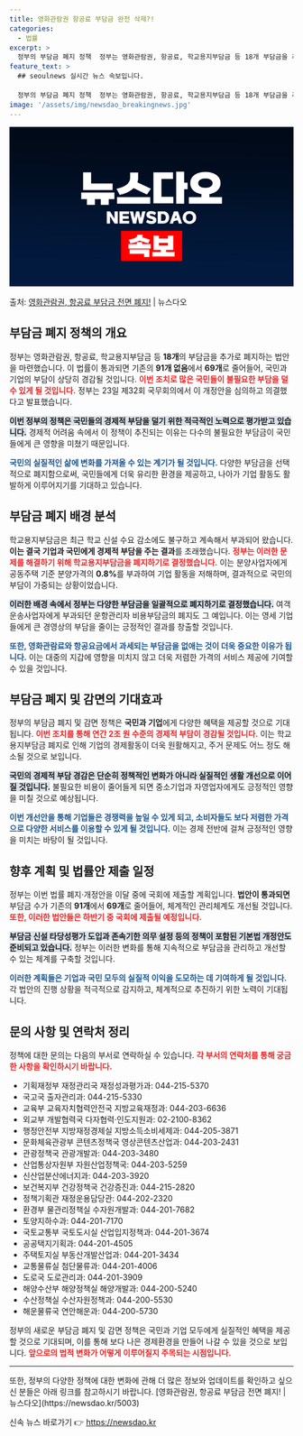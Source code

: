 ```yaml
---
title: 영화관람권 항공료 부담금 완전 삭제?!
categories:
  - 법률
excerpt: >
  정부의 부담금 폐지 정책  정부는 영화관람권, 항공료, 학교용지부담금 등 18개 부담금을 추가로 폐지하는 2…
feature_text: >
  ## seoulnews 실시간 뉴스 속보입니다.

  정부의 부담금 폐지 정책  정부는 영화관람권, 항공료, 학교용지부담금 등 18개 부담금을 추가로 폐지하는 2…
image: '/assets/img/newsdao_breakingnews.jpg'
---
```


![뉴스다오 속보](/assets/img/newsdao_breakingnews.jpg)

<p>출처: <a href="https://newsdao.kr/5003" rel="dofollow">영화관람권, 항공료 부담금 전면 폐지!</a> | 뉴스다오</p>

<h2 data-ke-size="size26">부담금 폐지 정책의 개요</h2>

<p data-ke-size="size16">정부는 영화관람권, 항공료, 학교용지부담금 등 <b>18개</b>의 부담금을 추가로 폐지하는 법안을 마련했습니다. 이 법률이 통과되면 기존의 <b>91개 없음</b>에서 <b>69개</b>로 줄어들어, 국민과 기업의 부담이 상당히 경감될 것입니다. <b><span style="color: #ee2323;">이번 조치로 많은 국민들이 불필요한 부담을 덜 수 있게 될 것입니다.</span></b> 정부는 23일 제32회 국무회의에서 이 개정안을 심의하고 의결했다고 발표했습니다.</p>

<p data-ke-size="size16"><b><span style="background-color: #21538527;">이번 정부의 정책은 국민들의 경제적 부담을 덜기 위한 적극적인 노력으로 평가받고 있습니다.</span></b> 경제적 어려움 속에서 이 정책이 추진되는 이유는 다수의 불필요한 부담금이 국민들에게 큰 영향을 미쳤기 때문입니다.</p>

<p data-ke-size="size16"><b><span style="color: #1a5490;">국민의 실질적인 삶에 변화를 가져올 수 있는 계기가 될 것입니다.</span></b> 다양한 부담금을 선택적으로 폐지함으로써, 국민들에게 더욱 유리한 환경을 제공하고, 나아가 기업 활동도 활발하게 이루어지기를 기대하고 있습니다.</p>

<h2 data-ke-size="size26">부담금 폐지 배경 분석</h2>

<p data-ke-size="size16">학교용지부담금은 최근 학교 신설 수요 감소에도 불구하고 계속해서 부과되어 왔습니다. <b>이는 결국 기업과 국민에게 경제적 부담을 주는 결과</b>를 초래했습니다. <b><span style="color: #ee2323;">정부는 이러한 문제를 해결하기 위해 학교용지부담금을 폐지하기로 결정했습니다.</span></b> 이는 분양사업자에게 공동주택 기준 분양가격의 <b>0.8%</b>를 부과하여 기업 활동을 저해하며, 결과적으로 국민의 부담이 가중되는 상황이었습니다.</p>

<p data-ke-size="size16"><b><span style="background-color: #21538527;">이러한 배경 속에서 정부는 다양한 부담금을 일괄적으로 폐지하기로 결정했습니다.</span></b> 여객운송사업자에게 부과되던 운항관리자 비용부담금의 폐지도 그 예입니다. 이는 영세 기업들에게 큰 경영상의 부담을 줄이는 긍정적인 결과를 창출할 것입니다.</p>

<p data-ke-size="size16"><b><span style="color: #1a5490;">또한, 영화관람료와 항공요금에서 과세되는 부담금을 없애는 것이 더욱 중요한 이유가 됩니다.</span></b> 이는 대중의 지갑에 영향을 미치지 않고 더욱 저렴한 가격의 서비스 제공에 기여할 수 있을 것입니다.</p>

<h2 data-ke-size="size26">부담금 폐지 및 감면의 기대효과</h2>

<p data-ke-size="size16">정부의 부담금 폐지 및 감면 정책은 <b>국민과 기업</b>에게 다양한 혜택을 제공할 것으로 기대됩니다. <b><span style="color: #ee2323;">이번 조치를 통해 연간 2조 원 수준의 경제적 부담이 경감될 것입니다.</span></b> 이는 학교용지부담금 폐지로 인해 기업의 경제활동이 더욱 원활해지고, 주거 문제도 어느 정도 해소될 것으로 보입니다.</p>

<p data-ke-size="size16"><b><span style="background-color: #21538527;">국민의 경제적 부담 경감은 단순히 정책적인 변화가 아니라 실질적인 생활 개선으로 이어질 것입니다.</span></b> 불필요한 비용이 줄어들게 되면 중소기업과 자영업자에게도 긍정적인 영향을 미칠 것으로 예상됩니다.</p>

<p data-ke-size="size16"><b><span style="color: #1a5490;">이번 개선안을 통해 기업들은 경쟁력을 높일 수 있게 되고, 소비자들도 보다 저렴한 가격으로 다양한 서비스를 이용할 수 있게 될 것입니다.</span></b> 이는 경제 전반에 걸쳐 긍정적인 영향을 미치는 바탕이 될 것입니다.</p>

<h2 data-ke-size="size26">향후 계획 및 법률안 제출 일정</h2>

<p data-ke-size="size16">정부는 이번 법률 폐지·개정안을 이달 중에 국회에 제출할 계획입니다. <b>법안이 통과되면</b> 부담금 수가 기존의 <b>91개</b>에서 <b>69개</b>로 줄어들어, 체계적인 관리체계도 개선될 것입니다. <b><span style="color: #ee2323;">또한, 이러한 법안들은 하반기 중 국회에 제출될 예정입니다.</span></b> </p>

<p data-ke-size="size16"><b><span style="background-color: #21538527;">부담금 신설 타당성평가 도입과 존속기한 의무 설정 등의 정책이 포함된 기본법 개정안도 준비되고 있습니다.</span></b> 정부는 이러한 변화를 통해 지속적으로 부담금을 관리하고 개선할 수 있는 체계를 구축할 것입니다.</p>

<p data-ke-size="size16"><b><span style="color: #1a5490;">이러한 계획들은 기업과 국민 모두의 실질적 이익을 도모하는 데 기여하게 될 것입니다.</span></b> 각 법안의 진행 상황을 적극적으로 감지하고, 체계적으로 추진하기 위한 노력이 기대됩니다.</p>

<h2 data-ke-size="size26">문의 사항 및 연락처 정리</h2>

<p data-ke-size="size16">정책에 대한 문의는 다음의 부서로 연락하실 수 있습니다. <b><span style="color: #ee2323;">각 부서의 연락처를 통해 궁금한 사항을 확인하시기 바랍니다.</span></b></p>

<ul>
<li>기획재정부 재정관리국 재정성과평가과: 044-215-5370</li>
<li>국고국 출자관리과: 044-215-5330</li>
<li>교육부 교육자치협력안전국 지방교육재정과: 044-203-6636</li>
<li>외교부 개발협력국 다자협력·인도지원과: 02-2100-8362</li>
<li>행정안전부 지방재정경제실 지방소득소비세제과: 044-205-3871</li>
<li>문화체육관광부 콘텐츠정책국 영상콘텐츠산업과: 044-203-2431</li>
<li>관광정책국 관광개발과: 044-203-3480</li>
<li>산업통상자원부 자원산업정책국: 044-203-5259</li>
<li>신산업분산에너지과: 044-203-3920</li>
<li>보건복지부 건강정책국 건강증진과: 044-215-2820</li>
<li>정책기획관 재정운용담당관: 044-202-2320</li>
<li>환경부 물관리정책실 수자원개발과: 044-201-7682</li>
<li>토양지하수과: 044-201-7170</li>
<li>국토교통부 국토도시실 산업입지정책과: 044-201-3674</li>
<li>공공택지기획과: 044-201-4505</li>
<li>주택토지실 부동산개발산업과: 044-201-3434</li>
<li>교통물류실 첨단물류과: 044-201-4006</li>
<li>도로국 도로관리과: 044-201-3909</li>
<li>해양수산부 해양정책실 해양개발과: 044-200-5240</li>
<li>수산정책실 수산자원정책과: 044-200-5530</li>
<li>해운물류국 연안해운과: 044-200-5730</li>
</ul>

<p data-ke-size="size16">정부의 새로운 부담금 폐지 및 감면 정책은 국민과 기업 모두에게 실질적인 혜택을 제공할 것으로 기대되며, 이를 통해 보다 나은 경제환경을 만들어 나갈 수 있을 것으로 보입니다. <b><span style="color: #ee2323;">앞으로의 법적 변화가 어떻게 이루어질지 주목되는 시점입니다.</span></b></p>

<hr>

<p data-ke-size="size16">또한, 정부의 다양한 정책에 대한 변화에 관해 더 많은 정보와 업데이트를 확인하고 싶으신 분들은 아래 링크를 참고하시기 바랍니다. [영화관람권, 항공료 부담금 전면 폐지! | 뉴스다오](https://newsdao.kr/5003)</p> 

신속 뉴스 바로가기 👉 <a href="https://newsdao.kr" rel="dofollow">https://newsdao.kr</a>


